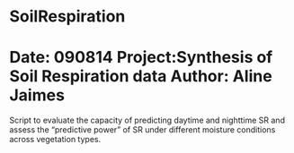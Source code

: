 SoilRespiration
===============
Date: 090814
Project:Synthesis of Soil Respiration data
Author: Aline Jaimes
================
Script to evaluate the capacity of predicting daytime and nighttime SR and assess the “predictive power” of SR under different moisture conditions across vegetation types.
